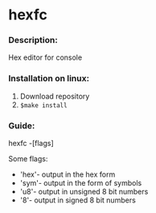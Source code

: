 # hexfc

### Description:
Hex editor for console

### Installation on linux:
1. Download repository
2. `$make install`

### Guide:
hexfc <path> -[flags]

Some flags:
  - 'hex'- output in the hex form
  - 'sym'- output in the form of symbols
  - 'u8'- output in unsigned 8 bit numbers
  - '8'- output in signed 8 bit numbers
